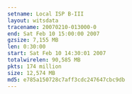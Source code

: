 ```yaml
---
setname: Local ISP B-III
layout: witsdata
tracename: 20070210-013000-0
end: Sat Feb 10 15:00:00 2007
gzsize: 7,155 MB
len: 0:30:00
start: Sat Feb 10 14:30:01 2007
totalwirelen: 90,585 MB
pkts: 174 million
size: 12,574 MB
md5: e785a150728c7aff3cdc247647cbc9db
---
```

